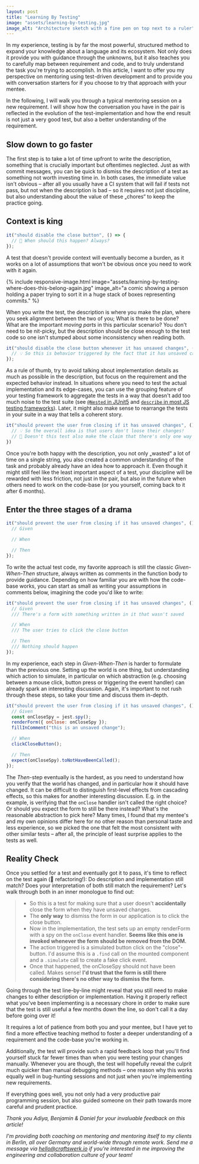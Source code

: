 ```yaml
---
layout: post
title: "Learning By Testing"
image: "assets/learning-by-testing.jpg"
image_alt: "Architecture sketch with a fine pen on top next to a ruler"
---
```

In my experience, testing is by far the most powerful, structured method to expand your knowledge about a language and its ecosystem. Not only does it provide you with guidance through the unknowns, but it also teaches you to carefully map between requirement and code, and to truly understand the task you're trying to accomplish. In this article, I want to offer you my perspective on mentoring using test-driven development and to provide you with conversation starters for if you choose to try that approach with your mentee.

In the following, I will walk you through a typical mentoring session on a new requirement. I will show how the conversation you have in the pair is reflected in the evolution of the test-implementation and how the end result is not just a very good test, but also a better understanding of the requirement.

## Slow down to go faster

The first step is to take a lot of time upfront to write the description, something that is crucially important but oftentimes neglected. Just as with commit messages, you can be quick to dismiss the description of a test as something not worth investing time in. In both cases, the immediate value isn't obvious – after all you usually have a CI system that will fail if tests not pass, but not when the description is bad – so it requires not just discipline, but also understanding about the value of these „chores“ to keep the practice going.

## Context is king

```js
it("should disable the close button", () => {
  // 🤔 When should this happen? Always?
});
```

A test that doesn't provide context will eventually become a burden, as it works on a lot of assumptions that won't be obvious once you need to work with it again.

{% include responsive-image.html image="assets/learning-by-testing-where-does-this-belong-again.jpg" image_alt="a comic showing a person holding a paper trying to sort it in a huge stack of boxes representing commits." %}

When you write the test, the description is where you make the plan, where you seek alignment between the two of you; What is there to be done? What are the important *moving parts* in this particular scenario? You don't need to be nit-picky, but the description should be close enough to the test code so one isn't stumped about some inconsistency when reading both.

```js
it("should disable the close button whenever it has unsaved changes", () => {
  // 💡 So this is behavior triggered by the fact that it has unsaved changes!
});
```

As a rule of thumb, try to avoid talking about implementation details as much as possible in the description, but focus on the requirement and the expected behavior instead. In situations where you need to test the actual implementation and its edge-cases, you can use the grouping feature of your testing framework to aggregate the tests in a way that doesn't add too much noise to the test suite (see [`@Nested` in JUnit5](https://junit.org/junit5/docs/current/user-guide/#writing-tests-nested) and [`describe` in most JS testing frameworks](https://jestjs.io/docs/en/api#describename-fn)). Later, it might also make sense to rearrange the tests in your suite in a way that tells a coherent story.

```js
it("should prevent the user from closing if it has unsaved changes", () => {
  // 💡 So the overall idea is that users don't loose their changes!
  // 🤔 Doesn't this test also make the claim that there's only one way to close?
})
```

Once you're both happy with the description, you not only „wasted“ a lot of time on a single string, you also created a common understanding of the task and probably already have an idea how to approach it. Even though it might still feel like the least important aspect of a test, your discipline will be rewarded with less friction, not just in the pair, but also in the future when others need to work on the code-base (or you yourself, coming back to it after 6 months).

## Enter the three stages of a drama

```js
it("should prevent the user from closing if it has unsaved changes", () => {
  // Given

  // When

  // Then
});
```

To write the actual test code, my favorite approach is still the classic *Given-When-Then* structure, always written as comments in the function body to provide guidance. Depending on how familiar you are with how the code-base works, you can start as small as writing your assumptions in comments below, imagining the code you'd like to write:

```js
it("should prevent the user from closing if it has unsaved changes", () => {
  // Given
  /// There's a form with something written in it that wasn't saved

  // When
  /// The user tries to click the close button

  // Then
  /// Nothing should happen
});
```

In my experience, each step in *Given-When-Then* is harder to formulate than the previous one. Setting up the world is one thing, but understanding which action to simulate, in particular on which abstraction (e.g. choosing between a mouse click, button press or triggering the event handler) can already spark an interesting discussion. Again, it's important to not rush through these steps, so take your time and discuss them in-depth.

```js
it("should prevent the user from closing if it has unsaved changes", () => {
  // Given
  const onCloseSpy = jest.spy();
  renderForm({ onClose: onCloseSpy });
  fillInComment("this is an unsaved change");

  // When
  clickCloseButton();

  // Then
  expect(onCloseSpy).toNotHaveBeenCalled();
});
```

The *Then*-step eventually is the hardest, as you need to understand how you verify that the world has changed, and in particular how it should have changed. It can be difficult to distinguish first-level effects from cascading effects, so this makes for another interesting discussion. E.g. in the example, is verifying that the `onClose` handler isn't called the right choice? Or should you expect the form to still be there instead? What's the reasonable abstraction to pick here? Many times, I found that my mentee's and my own opinions differ here for no other reason than personal taste and less experience, so we picked the one that felt the most consistent with other similar tests – after all, the principle of least surprise applies to the tests as well.

## Reality Check

Once you settled for a test and eventually got it to pass, it's time to reflect on the test again (🙋 refactoring!): Do description and implementation still match? Does your interpretation of both still match the requirement? Let's walk through both in an inner monologue to find out:

> - So this is a test for making sure that a user doesn't **accidentally** close the form when they have unsaved changes.  
> - The **only way** to dismiss the form in our application is to click the close button.  
> - Now in the implementation, the test sets up an empty renderForm with a spy on the `onClose` event handler. **Seems like this one is invoked whenever the form should be removed from the DOM.**  
> - The action triggered is a simulated button click on the "close"-button. I'd assume this is a `.find` call on the mounted component and a `.simulate` call to create a fake click event.  
> - Once that happened, the onCloseSpy should not have been called. Makes sense! **I'd trust that the form is still there considering there's no other way to dismiss the form.**

Going through the test line-by-line might reveal that you still need to make changes to either description or implementation. Having it properly reflect what you've been implementing is a necessary chore in order to make sure that the test is still useful a few months down the line, so don't call it a day before going over it!

It requires a lot of patience from both you and your mentee, but I have yet to find a more effective teaching method to foster a deeper understanding of a requirement and the code-base you're working in.

Additionally, the test will provide such a rapid feedback loop that you'll find yourself stuck far fewer times than when you were testing your changes manually. Whenever you are though, the test will hopefully reveal the culprit much quicker than manual debugging methods – one reason why this works equally well in bug-hunting sessions and not just when you're implementing new requirements.

If everything goes well, you not only had a very productive pair programming session, but also guided someone on their path towards more careful and prudent practice.

*Thank you Adiya, Benjamin & Daniel for your invaluable feedback on this article!*

*I'm providing both coaching on mentoring and mentoring itself to my clients in Berlin, all over Germany and world-wide through remote work. Send me a message via [hello@craftswerk.io](mailto:hello@craftswerk.io) if you're interested in me improving the engineering and collaboration culture of your team!*
